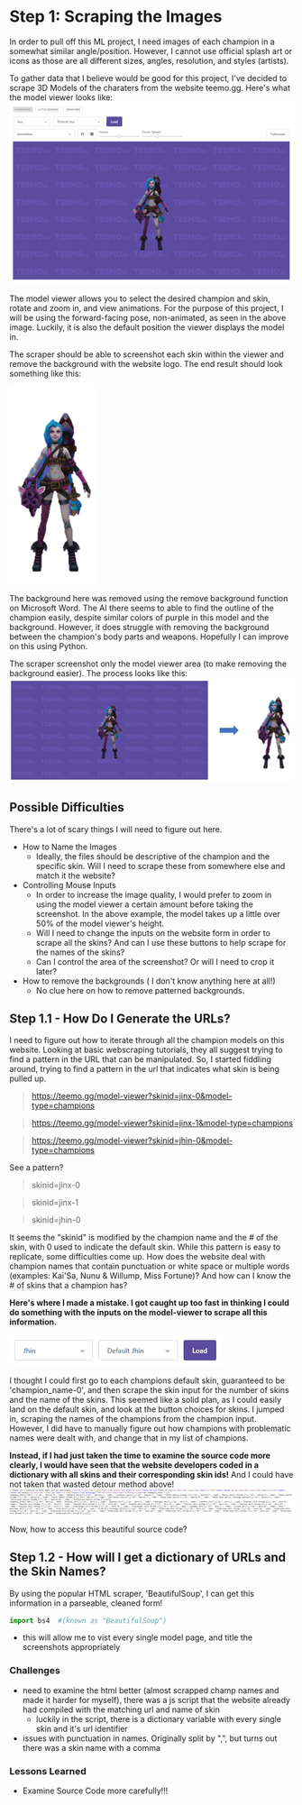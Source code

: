 # Step 1: Scraping the Images
In order to pull off this ML project, I need images of each champion in a somewhat similar angle/position. However, I cannot use official splash art or icons as those are all different sizes, angles, resolution, and styles (artists). 

To gather data that I believe would be good for this project, I've decided to scrape 3D Models of the charaters from the website  teemo.gg. Here's what the model viewer looks like: 
 ![Image of Model Viewer](https://github.com/juliewang2020/cca_lol/blob/master/images/model_viewer.png)

The model viewer allows you to select the desired champion and skin, rotate and zoom in, and view animations. For the purpose of this project, I will be using the forward-facing pose, non-animated, as seen in the above image. Luckily, it is also the default position the viewer displays the model in.

The scraper should be able to screenshot each skin within the viewer and remove the background with the website logo. The end result should look something like this: 


![Image of Model-No Background](https://github.com/juliewang2020/cca_lol/blob/master/images/model_no_background.png)

The background here was removed using the remove background function on Microsoft Word. The AI there seems to able to find the outline of the champion easily, despite similar colors of purple in this model and the background. However, it does struggle with removing the background between the champion's body parts and weapons. Hopefully I can improve on this using Python.

The scraper screenshot only the model viewer area (to make removing the background easier). The process looks like this:
![Example](https://github.com/juliewang2020/cca_lol/blob/master/images/example_progress.PNG)

## Possible Difficulties
There's a lot of scary things I will need to figure out here.
* How to Name the Images
  * Ideally, the files should be descriptive of the champion and the specific skin. Will I need to scrape these from somewhere else and match it the website?
* Controlling Mouse Inputs
  * In order to increase the image quality, I would prefer to zoom in using the model viewer a certain amount before taking the screenshot. In the above example, the model takes up a little over 50% of the model viewer's height.
  * Will I need to change the inputs on the website form in order to scrape all the skins? And can I use these buttons to help scrape for the names of the skins?
  * Can I control the area of the screenshot? Or will I need to crop it later?
* How to remove the backgrounds ( I don't know anything here at all!) 
  * No clue here on how to remove patterned backgrounds. 

## Step 1.1 - How Do I Generate the URLs?
I need to figure out how to iterate through all the champion models on this website. Looking at basic webscraping tutorials, they all suggest trying to find a pattern in the URL that can be manipulated. So, I started fiddling around, trying to find a pattern in the url that indicates what skin is being pulled up. 

> https://teemo.gg/model-viewer?skinid=jinx-0&model-type=champions

> https://teemo.gg/model-viewer?skinid=jinx-1&model-type=champions

> https://teemo.gg/model-viewer?skinid=jhin-0&model-type=champions

See a pattern?

> skinid=jinx-0

> skinid=jinx-1

> skinid=jhin-0

It seems the "skinid" is modified by the champion name and the # of the skin, with 0 used to indicate the default skin.
While this pattern is easy to replicate, some difficulties come up. How does the website deal with champion names that contain punctuation or white space or multiple words (examples: Kai'Sa, Nunu & Willump, Miss Fortune)? And how can I know the # of skins that a champion has? 

**Here's where I made a mistake. I got caught up too fast in thinking I could do something with the inputs on the model-viewer to scrape all this information.** 

![Model Viewer Inputs](https://github.com/juliewang2020/cca_lol/blob/master/images/inputs.PNG)

I thought I could first go to each champions default skin, guaranteed to be 'champion_name-0', and then scrape the skin input for the number of skins and the name of the skins. This seemed like a solid plan, as I could easily land on the default skin, and look at the button choices for skins. I jumped in, scraping the names of the champions from the champion input. However, I did have to manually figure out how champions with problematic names were dealt with, and change that in my list of champions. 

**Instead, if I had just taken the time to examine the source code more clearly, I would have seen that the website developers coded in a dictionary with all skins and their corresponding skin ids!** And I could have not taken that wasted detour method above!
![Source Code](https://github.com/juliewang2020/cca_lol/blob/master/images/source_code.PNG)

Now, how to access this beautiful source code?

## Step 1.2 - How will I get a dictionary of URLs and the Skin Names?

By using the popular HTML scraper, 'BeautifulSoup', I can get this information in a parseable, cleaned form!


```python
import bs4  #(known as "BeautifulSoup")
```

* this will allow me to vist every single model page, and title the screenshots appropriately

### Challenges
* need to examine the html better (almost scrapped champ names and made it harder for myself), there was a js script that the website already had compiled with the matching url and name of skin
  * luckily in the script, there is a dictionary variable with every single skin and it's url identifier
*  issues with punctuation in names. Originally split by ",", but turns out there was a skin name with a comma



### Lessons Learned
* Examine Source Code more carefully!!!
